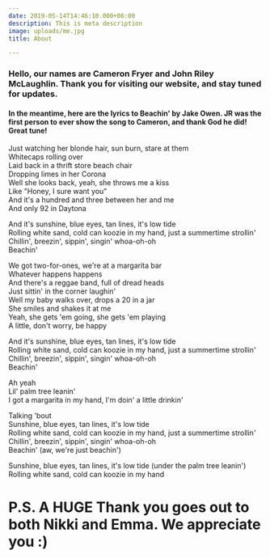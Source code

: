 ```yaml
---
date: 2019-05-14T14:46:10.000+06:00
description: This is meta description
image: uploads/me.jpg
title: About

---
```

### Hello, our names are Cameron Fryer and John Riley McLaughlin. Thank you for visiting our website, and stay tuned for updates. 

#### In the meantime, here are the lyrics to Beachin' by Jake Owen. JR was the first person to ever show the song to Cameron, and thank God he did! Great tune!

Just watching her blonde hair, sun burn, stare at them  
Whitecaps rolling over  
Laid back in a thrift store beach chair  
Dropping limes in her Corona  
Well she looks back, yeah, she throws me a kiss  
Like "Honey, I sure want you"  
And it's a hundred and three between her and me  
And only 92 in Daytona

And it's sunshine, blue eyes, tan lines, it's low tide  
Rolling white sand, cold can koozie in my hand, just a summertime strollin'  
Chillin', breezin', sippin', singin' whoa-oh-oh  
Beachin'

We got two-for-ones, we're at a margarita bar  
Whatever happens happens  
And there's a reggae band, full of dread heads  
Just sittin' in the corner laughin'  
Well my baby walks over, drops a 20 in a jar  
She smiles and shakes it at me  
Yeah, she gets 'em going, she gets 'em playing  
A little, don't worry, be happy

And it's sunshine, blue eyes, tan lines, it's low tide  
Rolling white sand, cold can koozie in my hand, just a summertime strollin'  
Chillin', breezin', sippin', singin' whoa-oh-oh  
Beachin'

Ah yeah  
Lil' palm tree leanin'  
I got a margarita in my hand, I'm doin' a little drinkin'

Talking 'bout  
Sunshine, blue eyes, tan lines, it's low tide  
Rolling white sand, cold can koozie in my hand, just a summertime strollin'  
Chillin', breezin', sippin', singin' whoa-oh-oh  
Beachin' (aw, we're just beachin')

Sunshine, blue eyes, tan lines, it's low tide (under the palm tree leanin')  
Rolling white sand, cold can koozie in my hand

# P.S. A HUGE Thank you goes out to both Nikki and Emma. We appreciate you :)